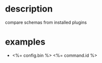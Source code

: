 # description

compare schemas from installed plugins

# examples

- <%= config.bin %> <%= command.id %>
